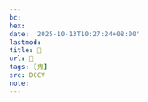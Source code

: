 ```yaml
---
bc:
hex:
date: '2025-10-13T10:27:24+08:00'
lastmod:
title: 􂛾
url: 􂛾
tags: [鬼]
src: DCCV
note:
---
```

